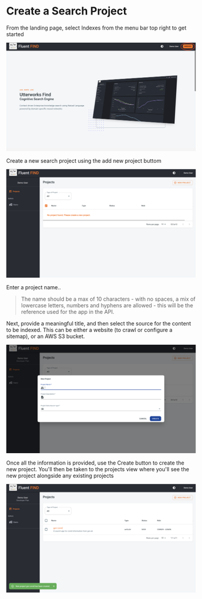 # Create a Search Project
From the landing page, select Indexes from the menu bar top right to get started

![Landing Page](../img/landing-page.png) 

Create a new search project using the add new project buttom

![Add a new project](../img/new-project.png)

Enter a project name..  
>The name should be a max of 10 characters - with no spaces, a mix of lowercase letters, numbers and hyphens are allowed - this will be the reference used for the app in the API.

Next, provide a meaningful title, and then select the source for the content to be indexed. This can be either a website (to crawl or configure a sitemap), or an AWS S3 bucket.

![New project dialog](../img/new-project-dialog.png)

Once all the information is provided, use the Create button to create the new project. You'll then be taken to the projects view where you'll see the new project alongside any existing projects

![Projects View](../img/project-created.png)